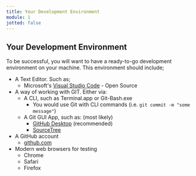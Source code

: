 ```yaml
---
title: Your Development Environment
module: 1
jotted: false
---
```


## Your Development Environment

To be successful, you will want to have a ready-to-go development environment on your machine. This environment should include;

- A Text Editor. Such as;
    - Microsoft's [Visual Studio Code](https://code.visualstudio.com) - Open Source
- A way of working with GIT. Either via:
    - A CLI, such as Terminal.app or Git-Bash.exe
        - You would use Git with CLI commands (i.e. `git commit -m "some message"`)
    - A Git GUI App, such as: (most likely)
        - [GitHub Desktop](https://desktop.github.com) (recommended)
        - [SourceTree](https://www.sourcetreeapp.com)
- A GitHub account
    - [github.com](https://github.com)
- Modern web browsers for testing
    - Chrome
    - Safari
    - Firefox